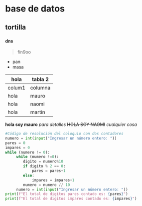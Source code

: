 # base de datos 
## tortilla
### 
#### dns 
> fin9oo

* pan
* masa

|hola| tabla 2|
|---|---|
|colum1| columna|
|hola|mauro|
|hola|naomi|
|hola|martin|


**hola soy mauro**
*para detalles*
~~HOLA SOY NAOMI~~
_cualquier cosa_

```python
#Código de resolución del coloquio con dos contadores
numero = int(input("Ingresar un número entero: "))
pares = 0
impares = 0
while (numero != 0):
     while (numero !=0):
        digito = numero%10
        if digito % 2 == 0:
            pares = pares+1
        else:
            impares = impares+1
        numero = numero // 10
     numero = int(input("Ingresar un número entero: "))
print(f"El total de digitos pares contado es: {pares}")
print(f"El total de digitos impares contado es: {impares}")
```



 